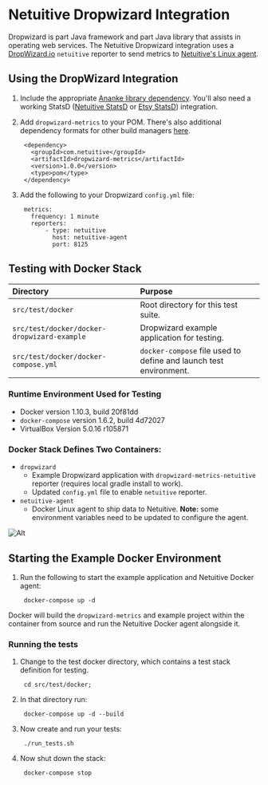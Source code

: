 # Netuitive Dropwizard Integration
Dropwizard is part Java framework and part Java library that assists in operating web services. The Netuitive Dropwizard integration uses a [DropWizard.io](http://www.dropwizard.io/) `netuitive` reporter to send metrics to [Netuitive's Linux agent](https://docs.virtana.com/en/linux-agent.html).

## Using the DropWizard Integration

1. Include the appropriate [Ananke library dependency](https://search.maven.org/#search%7Cga%7C1%7Cg%3A%22com.netuitive%22%20AND%20a%3A%22ananke%22). You'll also need a working StatsD ([Netuitive StatsD](https://docs.virtana.com/en/netuitive-statsd.html) or [Etsy StatsD](https://docs.virtana.com/en/etsy-statsd.html)) integration.
1. Add `dropwizard-metrics` to your POM. There's also additional dependency formats for other build managers [here](https://search.maven.org/#search%7Cga%7C1%7Cg%3A%22com.netuitive%22%20AND%20a%3A%22dropwizard-metrics%22).

        <dependency>
          <groupId>com.netuitive</groupId>
          <artifactId>dropwizard-metrics</artifactId>
          <version>1.0.0</version>
          <type>pom</type>
        </dependency>

1. Add the following to your Dropwizard `config.yml` file:

        metrics:
          frequency: 1 minute
          reporters:
              - type: netuitive
                host: netuitive-agent
                port: 8125

## Testing with Docker Stack

| Directory                                   | Purpose                                                           |
|:--------------------------------------------|:------------------------------------------------------------------|
| `src/test/docker`                           | Root directory for this test suite.                               |
| `src/test/docker/docker-dropwizard-example` | Dropwizard example application for testing.                       |
| `src/test/docker/docker-compose.yml`        | `docker-compose` file used to define and launch test environment. |

### Runtime Environment Used for Testing

* Docker version 1.10.3, build 20f81dd
* `docker-compose` version 1.6.2, build 4d72027
* VirtualBox Version 5.0.16 r105871

### Docker Stack Defines Two Containers:
* `dropwizard`
    * Example Dropwizard application with `dropwizard-metrics-netuitive` reporter (requires local gradle install to work).
    * Updated `config.yml` file to enable `netuitive` reporter.
* `netuitive-agent`
    * Docker Linux agent to ship data to Netuitive. **Note:** some environment variables need to be updated to configure the agent.

![Alt](/diagram.png "containers")

## Starting the Example Docker Environment

1. Run the following to start the example application and Netuitive Docker agent:

        docker-compose up -d

Docker will build the `dropwizard-metrics` and example project within the container from source and run the Netuitive Docker agent alongside it.

### Running the tests
1. Change to the test docker directory, which contains a test stack definition for testing.

        cd src/test/docker;

1. In that directory run:

        docker-compose up -d --build

1. Now create and run your tests:

        ./run_tests.sh

1. Now shut down the stack:

        docker-compose stop
